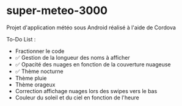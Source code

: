 # super-meteo-3000
Projet d'application météo sous Android réalisé à l'aide de Cordova

To-Do List :
- Fractionner le code
- ✅ Gestion de la longueur des noms à afficher
- ✅ Opacité des nuages en fonction de la couverture nuageuse
- ✅ Thème nocturne
- Thème pluie
- Thème orageux
- Correction affichage nuages lors des swipes vers le bas
- Couleur du soleil et du ciel en fonction de l'heure